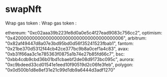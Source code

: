 # swapNft




Wrap gas token : 
Wrap gas token : 



 ethereum: "0xc02aaa39b223fe8d0a0e5c4f27ead9083c756cc2",
  optimism: "0x4200000000000000000000000000000000000006",
  arbitrum: "0x82af49447d8a07e3bd95bd0d56f35241523fbab1",
  fantom: "0x21be370d5312f44cb42ce377bc9b8a0cef1a4c83",
  avax: "0xb31f66aa3c1e785363f0875a1b74e27b85fd66c7",
  bsc: "0xbb4cdb9cbd36b01bd1cbaebf2de08d9173bc095c",
  aurora: "0xc9bdeed33cd01541e1eed10f90519d2c06fe3feb",
  polygon: "0x0d500b1d8e8ef31e21c99d1db9a6444d3adf1270"


